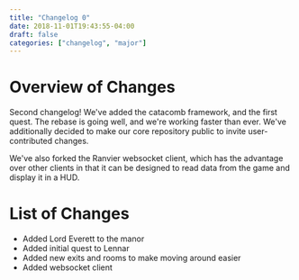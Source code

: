 ```yaml
---
title: "Changelog 0"
date: 2018-11-01T19:43:55-04:00
draft: false
categories: ["changelog", "major"]
---
```

# Overview of Changes
Second changelog! We've added the catacomb framework, and the first quest. The rebase is going well, and we're working faster than ever. We've additionally decided to make our core repository public to invite user-contributed changes.

We've also forked the Ranvier websocket client, which has the advantage over other clients in that it can be designed to read data from the game and display it in a HUD.

# List of Changes
- Added Lord Everett to the manor
- Added initial quest to Lennar
- Added new exits and rooms to make moving around easier
- Added websocket client

